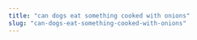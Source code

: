 ```yaml
---
title: "can dogs eat something cooked with onions"
slug: "can-dogs-eat-something-cooked-with-onions"
---
```


